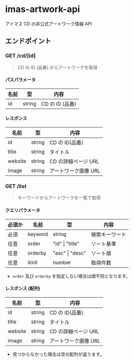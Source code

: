 # imas-artwork-api

アイマス CD の非公式アートワーク情報 API

## エンドポイント

### GET /cd/[id]

> CD の ID (品番) からアートワークを取得

#### パスパラメータ

| 名前 | 型     | 内容            |
| ---- | ------ | --------------- |
| id   | string | CD の ID (品番) |

#### レスポンス

| 名前    | 型     | 内容                 |
| ------- | ------ | -------------------- |
| id      | string | CD の ID(品番)       |
| title   | string | タイトル             |
| website | string | CD の詳細ページ URL  |
| image   | string | アートワーク画像 URL |

### GET /list

> キーワードからアートワークを一覧で取得

#### クエリパラメータ

| 必須か | 名前    | 型              | 内容           |
| ------ | ------- | --------------- | -------------- |
| 必須   | keyword | string          | 検索キーワード |
| 任意   | order   | "id" \| "title" | ソート基準     |
| 任意   | orderby | "asc" \| "desc" | ソート順       |
| 任意   | limit   | number          | 取得件数       |

- `order` 及び `orderby` を指定しない場合は順不同となります。

#### レスポンス (配列)

| 名前    | 型     | 内容                 |
| ------- | ------ | -------------------- |
| id      | string | CD の ID(品番)       |
| title   | string | タイトル             |
| website | string | CD の詳細ページ URL  |
| image   | string | アートワーク画像 URL |

- 見つからなかった場合は空の配列が返ります。

